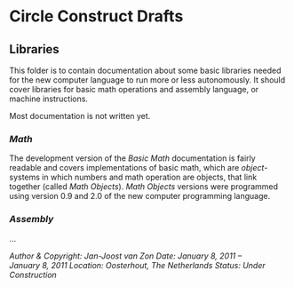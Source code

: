 ﻿Circle Construct Drafts
=======================


Libraries
---------

This folder is to contain documentation about some basic libraries needed for the new computer language to run more or less autonomously. It should cover libraries for basic math operations and assembly language, or machine instructions.

Most documentation is not written yet.

### *Math*

The development version of the *Basic Math* documentation is fairly readable and covers implementations of basic math, which are *object*-systems in which numbers and math operation are objects, that link together (called *Math Objects*). *Math Objects* versions were programmed using version 0.9 and 2.0 of the new computer programming language.

### *Assembly*

…


*Author & Copyright: Jan-Joost van Zon        Date: January 8, 2011 –  January 8, 2011        Location: Oosterhout, The Netherlands        Status: Under Construction*

